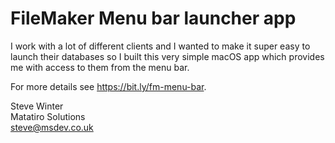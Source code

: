 #  FileMaker Menu bar launcher app


I work with a lot of different clients and I wanted to make it super easy to launch their databases so I built this very simple macOS app which provides me with access to them from the menu bar.

For more details see https://bit.ly/fm-menu-bar.

Steve Winter  
Matatiro Solutions  
steve@msdev.co.uk
